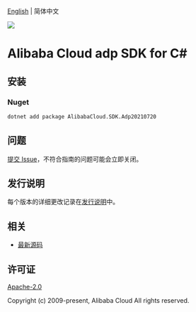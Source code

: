 [English](README.md) | 简体中文

![](https://aliyunsdk-pages.alicdn.com/icons/AlibabaCloud.svg)

# Alibaba Cloud adp SDK for C#

## 安装

### Nuget

```bash
dotnet add package AlibabaCloud.SDK.Adp20210720
```

## 问题

[提交 Issue](https://github.com/aliyun/alibabacloud-csharp-sdk/issues/new)，不符合指南的问题可能会立即关闭。

## 发行说明

每个版本的详细更改记录在[发行说明](./ChangeLog.md)中。

## 相关

* [最新源码](https://github.com/aliyun/alibabacloud-csharp-sdk/)

## 许可证

[Apache-2.0](http://www.apache.org/licenses/LICENSE-2.0)

Copyright (c) 2009-present, Alibaba Cloud All rights reserved.
